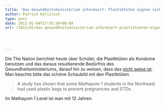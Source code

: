 ```yaml
---
title: 'Das Gesundheitsministerium informiert: Plastiktüten eignen sich nicht als Kondom'
author: Patrick Kollitsch
type: post
date: 2011-01-04T17:55:56+00:00
url: /2011/01/das-gesundheitsministerium-informiert-plastiktueten-eignen-sich-nicht-als-kondom/




---
```

Die The Nation berichtet heute über Schüler, die Plastiktüten als Kondome benutzen und das daraus resultierende Bedürfnis des Gesundheitsministeriums, darauf hin zu weisen, dass das [nicht weise ist][1]. Man beachte bitte das schöne Schaubild mit den Plastiktüten.

> A study has shown that some Mathayom 1 students in the Northeast had used plastic bags to prevent pregnancies and <span class="caps">STD</span>s.

Im Mathayom 1 Level ist man mit 12 Jahren.

 [1]: http://www.nationmultimedia.com/2011/01/05/national/Plastic-bags-not-a-wise-substitute-for-condoms-min-30145699.html